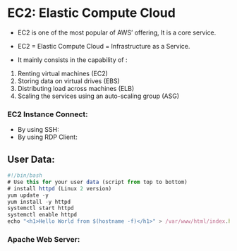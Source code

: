 # EC2: Elastic Compute Cloud

* EC2 is one of the most popular of AWS’ offering, It is a core service.
* EC2 = Elastic Compute Cloud = Infrastructure as a Service.

* It mainly consists in the capability of :
1. Renting virtual machines (EC2)
2. Storing data on virtual drives (EBS)
3. Distributing load across machines (ELB)
4. Scaling the services using an auto-scaling group (ASG)

### EC2 Instance Connect:
* By using SSH:
* By using RDP Client:

## User Data:

```js
#!/bin/bash
# Use this for your user data (script from top to bottom)
# install httpd (Linux 2 version)
yum update -y
yum install -y httpd
systemctl start httpd
systemctl enable httpd
echo "<h1>Hello World from $(hostname -f)</h1>" > /var/www/html/index.html
```
### Apache Web Server:

